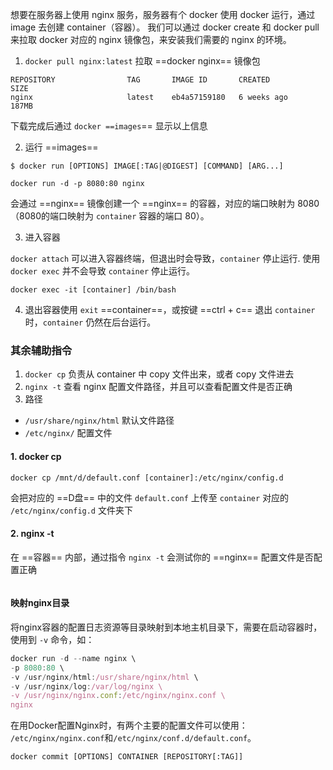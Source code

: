 想要在服务器上使用 nginx 服务，服务器有个 docker 使用 docker 运行，通过 image 去创建 container（容器）。
我们可以通过 docker create 和 docker pull 来拉取 docker 对应的 nginx 镜像包，来安装我们需要的 nginx 的环境。

1. `docker pull nginx:latest` 拉取 ==docker nginx== 镜像包
```
REPOSITORY                TAG       IMAGE ID       CREATED         SIZE
nginx                     latest    eb4a57159180   6 weeks ago     187MB
```

下载完成后通过 `docker ==images`== 显示以上信息

2. 运行 ==images==
```shell
$ docker run [OPTIONS] IMAGE[:TAG|@DIGEST] [COMMAND] [ARG...]

docker run -d -p 8080:80 nginx
```
会通过 ==nginx== 镜像创建一个 ==nginx== 的容器，对应的端口映射为 8080（8080的端口映射为 `container` 容器的端口 80）。

3. 进入容器

`docker attach` 可以进入容器终端，但退出时会导致，`container` 停止运行.
使用 `docker exec` 并不会导致 `container` 停止运行。

```shell
docker exec -it [container] /bin/bash
```

4. 退出容器使用 `exit` ==container==，或按键 ==ctrl + c== 退出 `container` 时，`container` 仍然在后台运行。

### 其余辅助指令 

1. `docker cp` 负责从 container 中 copy 文件出来，或者 copy 文件进去
2. `nginx -t` 查看 nginx 配置文件路径，并且可以查看配置文件是否正确
3. 路径 
 - `/usr/share/nginx/html` 默认文件路径
 - `/etc/nginx/` 配置文件

#### 1. docker cp

```shell
docker cp /mnt/d/default.conf [container]:/etc/nginx/config.d
```
会把对应的 ==D盘== 中的文件 `default.conf` 上传至 `container` 对应的 `/etc/nginx/config.d` 文件夹下

#### 2. nginx -t
在 ==容器== 内部，通过指令 `nginx -t` 会测试你的 ==nginx== 配置文件是否配置正确

```shell

```

#### 映射nginx目录

将nginx容器的配置日志资源等目录映射到本地主机目录下，需要在启动容器时，使用到 `-v` 命令，如：

```js
docker run -d --name nginx \
-p 8080:80 \
-v /usr/nginx/html:/usr/share/nginx/html \
-v /usr/nginx/log:/var/log/nginx \
-v /usr/nginx/nginx.conf:/etc/nginx/nginx.conf \
nginx
```

在用Docker配置Nginx时，有两个主要的配置文件可以使用： `/etc/nginx/nginx.conf`和`/etc/nginx/conf.d/default.conf`。



```shell
docker commit [OPTIONS] CONTAINER [REPOSITORY[:TAG]]
```